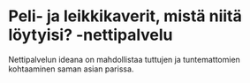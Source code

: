 # Peli- ja leikkikaverit, mistä niitä löytyisi? -nettipalvelu

Nettipalvelun ideana on mahdollistaa tuttujen ja tuntemattomien kohtaaminen saman asian parissa.







